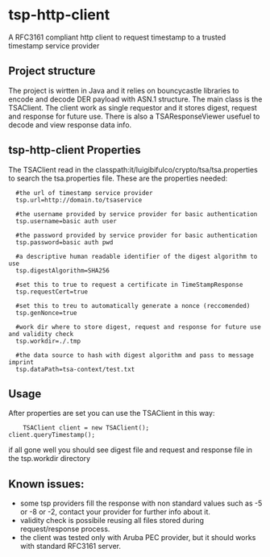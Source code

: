 # tsp-http-client
A RFC3161 compliant http client to request timestamp to a trusted timestamp service provider

## Project structure
The project is wirtten in Java and it relies on bouncycastle libraries to encode and decode DER payload with ASN.1 structure. The main class is the TSAClient. The client work as single requestor and it stores digest, request and response for future use. There is also a TSAResponseViewer usefuel to decode and view response data info.

## tsp-http-client Properties
The TSAClient read in the classpath:it/luigibifulco/crypto/tsa/tsa.properties to search the tsa.properties file. These are the properties needed:

      #the url of timestamp service provider
      tsp.url=http://domain.to/tsaservice
      
      #the username provided by service provider for basic authentication
      tsp.username=basic auth user
      
      #the password provided by service provider for basic authentication
      tsp.password=basic auth pwd
      
      #a descriptive human readable identifier of the digest algorithm to use      
      tsp.digestAlgorithm=SHA256
      
      #set this to true to request a certificate in TimeStampResponse
      tsp.requestCert=true
      
      #set this to treu to automatically generate a nonce (reccomended)
      tsp.genNonce=true
      
      #work dir where to store digest, request and response for future use and validity check
      tsp.workdir=./.tmp
      
      #the data source to hash with digest algorithm and pass to message imprint
      tsp.dataPath=tsa-context/test.txt

## Usage
After properties are set you can use the TSAClient in this way:

        TSAClient client = new TSAClient();
	client.queryTimestamp();
      
if all gone well you should see digest file and request and response file in the tsp.workdir directory

## Known issues:

 - some tsp providers fill the response with non standard values such as -5 or -8 or -2, contact your provider for further info about it.
 - validity check is possibile reusing all files stored during request/response process.
 - the client was tested only with Aruba PEC provider, but it should works with standard RFC3161 server.
 
